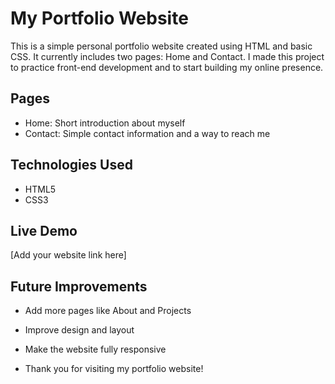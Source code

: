 # My Portfolio Website

This is a simple personal portfolio website created using HTML and basic CSS. It currently includes two pages: Home and Contact. I made this project to practice front-end development and to start building my online presence.

## Pages
- Home: Short introduction about myself
- Contact: Simple contact information and a way to reach me

## Technologies Used
- HTML5
- CSS3

## Live Demo
[Add your website link here]

## Future Improvements
- Add more pages like About and Projects
- Improve design and layout
- Make the website fully responsive

- Thank you for visiting my portfolio website! 
